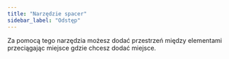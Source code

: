 ```yaml
---
title: "Narzędzie spacer"
sidebar_label: "Odstęp"
---
```


Za pomocą tego narzędzia możesz dodać przestrzeń między elementami przeciągając miejsce gdzie chcesz dodać miejsce.
